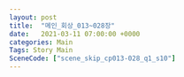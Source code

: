 ```yaml
---
layout: post
title:  "메인_회상_013~028장"
date:   2021-03-11 07:00:00 +0000
categories: Main
Tags: Story Main
SceneCode: ["scene_skip_cp013-028_q1_s10"]
---
```

